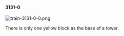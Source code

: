 #### 3131-0
![train-3131-0-0.png](https://github.com/lil-lab/nlvr/raw/master/nlvr/train/images/36/train-3131-0-0.png "train-3131-0-0.png")

There is only one yellow block as the base of a tower.